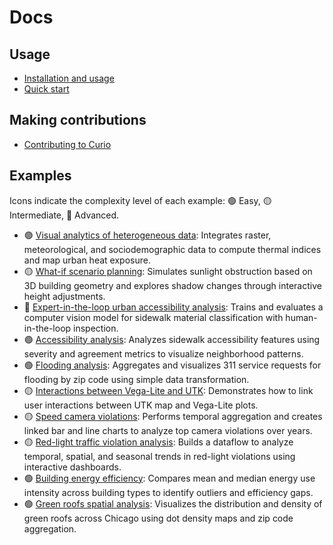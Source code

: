 # Docs

## Usage

- [Installation and usage](USAGE.md)
- [Quick start](QUICK-START.md)

## Making contributions

- [Contributing to Curio](CONTRIBUTIONS.md)

## Examples

Icons indicate the complexity level of each example: 🟢 Easy, 🟡 Intermediate, 🔴 Advanced.

- 🟢 [Visual analytics of heterogeneous data](examples/01-visual-analytics.md): Integrates raster, meteorological, and sociodemographic data to compute thermal indices and map urban heat exposure.
- 🟡 [What-if scenario planning](examples/02-what-if.md): Simulates sunlight obstruction based on 3D building geometry and explores shadow changes through interactive height adjustments.
- 🔴 [Expert-in-the-loop urban accessibility analysis](examples/03-expert-in-the-loop.md): Trains and evaluates a computer vision model for sidewalk material classification with human-in-the-loop inspection.
- 🟢 [Accessibility analysis](examples/04-accessibility-analysis.md): Analyzes sidewalk accessibility features using severity and agreement metrics to visualize neighborhood patterns.
- 🟢 [Flooding analysis](examples/05-flooding-complaints.md): Aggregates and visualizes 311 service requests for flooding by zip code using simple data transformation.
- 🟡 [Interactions between Vega-Lite and UTK](examples/06-interaction.md): Demonstrates how to link user interactions between UTK map and Vega-Lite plots.
- 🟡 [Speed camera violations](examples/07-speed-camera.md): Performs temporal aggregation and creates linked bar and line charts to analyze top camera violations over years.
- 🟡 [Red-light traffic violation analysis](examples/08-red-light-violation.md): Builds a dataflow to analyze temporal, spatial, and seasonal trends in red-light violations using interactive dashboards.
- 🟢 [Building energy efficiency](examples/09-energy-efficiency.md): Compares mean and median energy use intensity across building types to identify outliers and efficiency gaps.
- 🟢 [Green roofs spatial analysis](examples/10-green-roofs.md): Visualizes the distribution and density of green roofs across Chicago using dot density maps and zip code aggregation.

